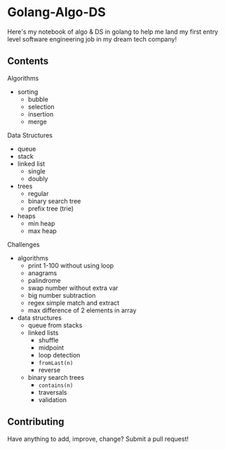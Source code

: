# Golang-Algo-DS

Here's my notebook of algo & DS in golang to help me land my first entry level software engineering job in my dream tech company!

## Contents

Algorithms
- sorting
  - bubble
  - selection
  - insertion
  - merge

Data Structures
- queue
- stack
- linked list
  - single
  - doubly
- trees
  - regular
  - binary search tree
  - prefix tree (trie)
- heaps
  - min heap
  - max heap

Challenges
- algorithms
  - print 1-100 without using loop
  - anagrams
  - palindrome
  - swap number without extra var
  - big number subtraction
  - regex simple match and extract
  - max difference of 2 elements in array
- data structures
  - queue from stacks
  - linked lists
    - shuffle
    - midpoint
    - loop detection
    - `fromLast(n)`
    - reverse
  - binary search trees
    - `contains(n)`
    - traversals
    - validation

## Contributing

Have anything to add, improve, change? Submit a pull request!